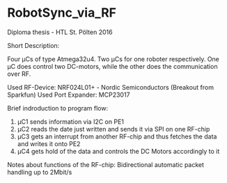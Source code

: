 # RobotSync_via_RF

Diploma thesis - HTL St. Pölten 2016

Short Description:

Four µCs of type Atmega32u4. Two µCs for one roboter respectively. One µC does control two DC-motors, while the other does the communication over RF.

Used RF-Device: NRF024L01+ - Nordic Semiconductors (Breakout from Sparkfun)
Used Port Expander: MCP23017

Brief indroduction to program flow:
1) µC1 sends information via I2C on PE1
2) µC2 reads the date just written and sends it via SPI on one RF-chip
3) µC3 gets an interrupt from another RF-chip and thus fetches the data and writes it onto PE2
4) µC4 gets hold of the data and controls the DC Motors accordingly to it

Notes about functions of the RF-chip:
Bidirectional automatic packet handling up to 2Mbit/s



